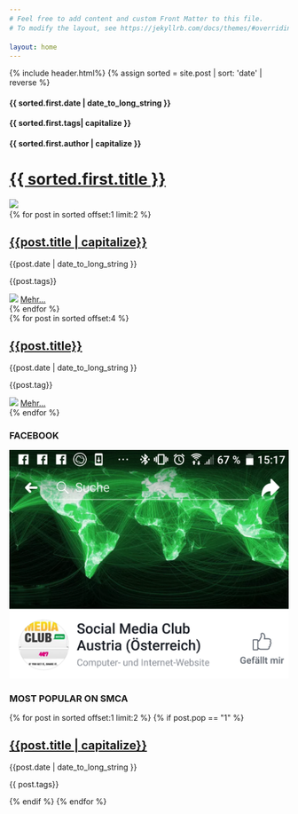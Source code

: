 ```yaml
---
# Feel free to add content and custom Front Matter to this file.
# To modify the layout, see https://jekyllrb.com/docs/themes/#overriding-theme-defaults

layout: home
---
```

{% include header.html%}
{% assign sorted = site.post | sort: 'date' | reverse %}
<div id="new-post">
    <div class="top-header">
        <h4>{{ sorted.first.date | date_to_long_string }}</h4>
        <h4>{{ sorted.first.tags| capitalize }}</h4>
        <h4>{{ sorted.first.author | capitalize }}</h4>
    </div>
    <a href="{{sorted.first.url}}"><h1>{{ sorted.first.title }}</h1></a>
    <a href="{{sorted.first.url}}"><img class="top-img" src="{{ sorted.first.img }}"></a>
</div>
<div class="tp-border"></div>
<div class="pop-posts">
    {% for post in sorted offset:1 limit:2 %}
    <div class="pop-post">
        <a href="{{post.url}}"><h2>{{post.title | capitalize}}</h2></a>
        <div class="pop-header">
            <p>{{post.date | date_to_long_string }}</p>
            <p>{{post.tags}}</p>
        </div>
        <a href="{{post.url}}"><img class="pop-img" src="{{post.img}}"></a>
        <a href="{{post.url}}">Mehr...</a>
    </div>
    {% endfor %}
</div>
<div class="tp-border"></div>
<div class="bottom-content">
    <div class="bottom-posts">
        {% for post in sorted offset:4 %}
        <div class="post">
            <a href="{{post.url}}"><h2>{{post.title}}</h2></a>
            <div class="bottom-header">
                <p>{{post.date | date_to_long_string }}</p>
                <p>{{post.tag}}</p>
            </div>
            <a href="{{post.url}}"><img src="{{post.img}}"></a>
            <a href="{{post.url}}">Mehr...</a>
        </div>
        {% endfor %}
    </div>
    <div class="side-bar">
        <div class="fb-cont">
            <h3>FACEBOOK</h3>
            <a href="https://www.facebook.com/smClubAustria/"><img src="/img/fb.png"></a>
        </div>
        <div class="side-posts">
            <h3>MOST POPULAR ON SMCA</h3>
            {% for post in sorted offset:1 limit:2 %}
            {% if post.pop == "1" %}
            <div class="side-post">
                <a href="{{post.url}}"><div class="side-img" style="background-image:url('{{post.img}}')"></div></a>
                <a href="{{post.url}}"><h2>{{post.title | capitalize}}</h2></a>
                <div class="side-header">
                    <p>{{post.date | date_to_long_string }}</p>
                    <p>{{ post.tags}}</p>
                </div>
            </div>
            {% endif %}
            {% endfor %}
        </div>
    </div>
</div>